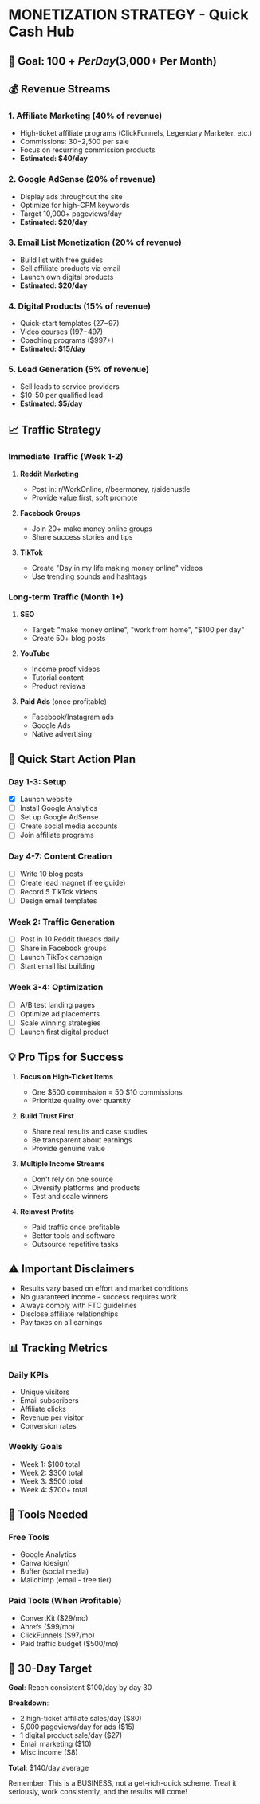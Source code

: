 # MONETIZATION STRATEGY - Quick Cash Hub

## 🎯 Goal: $100+ Per Day ($3,000+ Per Month)

## 💰 Revenue Streams

### 1. **Affiliate Marketing (40% of revenue)**
- High-ticket affiliate programs (ClickFunnels, Legendary Marketer, etc.)
- Commissions: $30-$2,500 per sale
- Focus on recurring commission products
- **Estimated: $40/day**

### 2. **Google AdSense (20% of revenue)**
- Display ads throughout the site
- Optimize for high-CPM keywords
- Target 10,000+ pageviews/day
- **Estimated: $20/day**

### 3. **Email List Monetization (20% of revenue)**
- Build list with free guides
- Sell affiliate products via email
- Launch own digital products
- **Estimated: $20/day**

### 4. **Digital Products (15% of revenue)**
- Quick-start templates ($27-$97)
- Video courses ($197-$497)
- Coaching programs ($997+)
- **Estimated: $15/day**

### 5. **Lead Generation (5% of revenue)**
- Sell leads to service providers
- $10-50 per qualified lead
- **Estimated: $5/day**

## 📈 Traffic Strategy

### Immediate Traffic (Week 1-2)
1. **Reddit Marketing**
   - Post in: r/WorkOnline, r/beermoney, r/sidehustle
   - Provide value first, soft promote

2. **Facebook Groups**
   - Join 20+ make money online groups
   - Share success stories and tips

3. **TikTok**
   - Create "Day in my life making money online" videos
   - Use trending sounds and hashtags

### Long-term Traffic (Month 1+)
1. **SEO**
   - Target: "make money online", "work from home", "$100 per day"
   - Create 50+ blog posts

2. **YouTube**
   - Income proof videos
   - Tutorial content
   - Product reviews

3. **Paid Ads** (once profitable)
   - Facebook/Instagram ads
   - Google Ads
   - Native advertising

## 🚀 Quick Start Action Plan

### Day 1-3: Setup
- [x] Launch website
- [ ] Install Google Analytics
- [ ] Set up Google AdSense
- [ ] Create social media accounts
- [ ] Join affiliate programs

### Day 4-7: Content Creation
- [ ] Write 10 blog posts
- [ ] Create lead magnet (free guide)
- [ ] Record 5 TikTok videos
- [ ] Design email templates

### Week 2: Traffic Generation
- [ ] Post in 10 Reddit threads daily
- [ ] Share in Facebook groups
- [ ] Launch TikTok campaign
- [ ] Start email list building

### Week 3-4: Optimization
- [ ] A/B test landing pages
- [ ] Optimize ad placements
- [ ] Scale winning strategies
- [ ] Launch first digital product

## 💡 Pro Tips for Success

1. **Focus on High-Ticket Items**
   - One $500 commission = 50 $10 commissions
   - Prioritize quality over quantity

2. **Build Trust First**
   - Share real results and case studies
   - Be transparent about earnings
   - Provide genuine value

3. **Multiple Income Streams**
   - Don't rely on one source
   - Diversify platforms and products
   - Test and scale winners

4. **Reinvest Profits**
   - Paid traffic once profitable
   - Better tools and software
   - Outsource repetitive tasks

## ⚠️ Important Disclaimers

- Results vary based on effort and market conditions
- No guaranteed income - success requires work
- Always comply with FTC guidelines
- Disclose affiliate relationships
- Pay taxes on all earnings

## 📊 Tracking Metrics

### Daily KPIs
- Unique visitors
- Email subscribers
- Affiliate clicks
- Revenue per visitor
- Conversion rates

### Weekly Goals
- Week 1: $100 total
- Week 2: $300 total
- Week 3: $500 total
- Week 4: $700+ total

## 🔧 Tools Needed

### Free Tools
- Google Analytics
- Canva (design)
- Buffer (social media)
- Mailchimp (email - free tier)

### Paid Tools (When Profitable)
- ConvertKit ($29/mo)
- Ahrefs ($99/mo)
- ClickFunnels ($97/mo)
- Paid traffic budget ($500/mo)

## 🎯 30-Day Target

**Goal**: Reach consistent $100/day by day 30

**Breakdown**:
- 2 high-ticket affiliate sales/day ($80)
- 5,000 pageviews/day for ads ($15)
- 1 digital product sale/day ($27)
- Email marketing ($10)
- Misc income ($8)

**Total**: $140/day average

Remember: This is a BUSINESS, not a get-rich-quick scheme. Treat it seriously, work consistently, and the results will come!